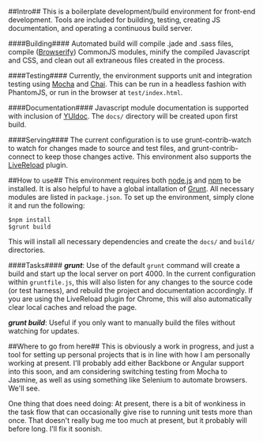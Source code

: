 ##Intro##
This is a boilerplate development/build environment for front-end development. Tools are included for building, testing, creating JS documentation, and operating a continuous build server.

####Building####
Automated build will compile .jade and .sass files, compile ([Browserify](http://www.browserify.org)) CommonJS modules, minify the compiled Javascript and CSS, and clean out all extraneous files created in the process.

####Testing####
Currently, the environment supports unit and integration testing using [Mocha](http://visionmedia.github.io/mocha/) and [Chai](http://chaijs.com/).  This can be run in a headless fashion with PhantomJS, or run in the browser at `test/index.html`.

####Documentation####
Javascript module documentation is supported with inclusion of [YUIdoc](http://yui.github.io/yuidoc/). The `docs/` directory will be created upon first build.

####Serving####
The current configuration is to use grunt-contrib-watch to watch for changes made to source and test files, and grunt-contrib-connect to keep those changes active. This environment also supports the [LiveReload](http://livereload.com/) plugin.

##How to use##
This environment requires both [node.js](http://www.nodejs.org) and [npm](http://www.npmjs.org) to be installed. It is also helpful to have a global intallation of [Grunt](http://www.gruntjs.com).
All necessary modules are listed in `package.json`.  To set up the environment, simply clone it and run the following:

    $npm install
    $grunt build

This will install all necessary dependencies and create the `docs/` and `build/` directories.

####Tasks####
***grunt***: Use of the default `grunt` command will create a build and start up the local server on port 4000.  In the current configuration within `gruntfile.js`, this will also listen for any changes to the source code (or test harness), and rebuild the project and documentation accordingly. If you are using the LiveReload plugin for Chrome, this will also automatically clear local caches and reload the page.

***grunt build***: Useful if you only want to manually build the files without watching for updates.

##Where to go from here##
This is obviously a work in progress, and just a tool for setting up personal projects that is in line with how I am personally working at present. I'll probably add either Backbone or Angular support into this soon, and am considering switching testing from Mocha to Jasmine, as well as using something like Selenium to automate browsers.  We'll see.

One thing that does need doing:  At present, there is a bit of wonkiness in the task flow that can occasionally give rise to running unit tests more than once.  That doesn't really bug me too much at present, but it probably will before long.  I'll fix it soonish.
